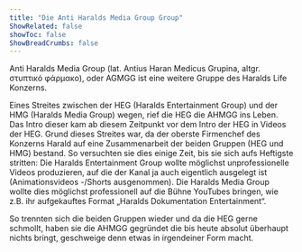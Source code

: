 ```yaml
---
title: "Die Anti Haralds Media Group Group"
ShowRelated: false
showToc: false
ShowBreadCrumbs: false
---
```


Anti Haralds Media Group (lat. Antius Haran Medicus Grupina, altgr. στυπτικό φάρμακο), oder AGMGG ist eine weitere Gruppe des Haralds Life Konzerns.

Eines Streites zwischen der HEG (Haralds Entertainment Group) und der HMG (Haralds Media Group) wegen, rief die HEG die AHMGG ins Leben. Das Intro dieser kam ab diesem Zeitpunkt vor dem Intro der HEG in Videos der HEG. Grund dieses Streites war, da der oberste Firmenchef des Konzerns Harald auf eine Zusammenarbeit der beiden Gruppen (HEG und HMG) bestand. So versuchten sie dies einige Zeit, bis sie sich aufs Heftigste stritten: Die Haralds Entertainment Group wollte möglichst unprofessionelle Videos produzieren, auf die der Kanal ja auch eigentlich ausgelegt ist (Animationsvideos -/Shorts ausgenommen). Die Haralds Media Group wollte dies möglichst professionell auf die Bühne YouTubes bringen, wie z.B. ihr aufgekauftes Format „Haralds Dokumentation Entertainment“.

So trennten sich die beiden Gruppen wieder und da die HEG gerne schmollt, haben sie die AHMGG gegründet die bis heute absolut überhaupt nichts bringt, geschweige denn etwas in irgendeiner Form macht.
